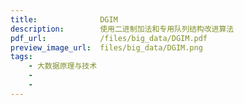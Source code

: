 ```yaml
---
title:              DGIM
description:        使用二进制加法和专用队列结构改进算法
pdf_url:            /files/big_data/DGIM.pdf
preview_image_url:  files/big_data/DGIM.png
tags:
    - 大数据原理与技术
    - 
    - 
---
```

